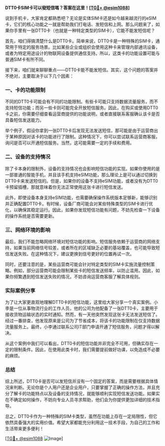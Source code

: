 **DTT0卡SIM卡可以發短信嗎？答案在这里！[[TG💪+ @esim1088](https://t.me/s/esim1088)]**

说到手机卡，大家肯定都熟悉吧？无论是实体SIM卡还是如今越来越流行的eSIM卡，它们的核心功能之一就是帮助我们打电话、发短信和上网。那么问题来了，如果你手里有一张DTT0卡（也就是一种特定类型的SIM卡），它能不能发短信呢？

首先，咱们得搞清楚什么是DTT0卡。简单来说，DTT0卡是一种特殊的SIM卡，通常用于特定的服务场景。比如某些企业或组织会使用这种卡来管理内部通讯设备，或者为特定用途设计的物联网设备提供通信支持。所以，这类卡的功能设置可能与普通SIM卡有所不同。

接下来，咱们就来聊聊重点——DTT0卡能不能发短信。其实，这个问题的答案并不绝对，主要取决于以下几个因素：

### 一、卡的功能限制

不同的DTT0卡可能会有不同的功能限制。有些卡可能只支持数据流量服务，而不支持短信功能；而另一些卡则可能完全开放短信服务。因此，在购买或使用DTT0卡之前，你需要仔细查看运营商提供的功能说明，或者直接联系客服确认该卡是否具备短信发送能力。

举个例子，假设你拿到一张DTT0卡后发现无法发送短信，那可能是由于运营商出于某种原因对该卡的功能进行了限制。这种情况下，你可以尝试联系运营商客服，询问是否可以开通短信服务。当然，这可能需要一定的手续和费用。

### 二、设备的支持情况

除了卡本身的限制外，设备的支持情况也会影响短信功能的实现。如果你使用的是一部普通的智能手机，并且该手机支持eSIM功能，那么理论上是可以通过切换到DTT0卡来发送短信的。但是，如果你的设备不支持eSIM功能，或者没有为DTT0卡预留插槽，那就意味着你无法正常使用这张卡进行短信发送。

此外，即使设备本身支持eSIM功能，也需要确保操作系统版本足够新，能够识别并正确配置DTT0卡。有时候，设备厂商可能会对某些特殊类型的SIM卡进行优化，以确保其稳定运行。因此，如果你发现短信功能有问题，不妨先检查一下设备的操作系统是否需要更新。

### 三、网络环境的影响

最后，我们不能忽略网络环境对短信功能的影响。短信服务依赖于运营商的网络支持，如果当前网络信号较差，或者所在的区域缺乏必要的基站覆盖，也可能导致短信发送失败。在这种情况下，建议更换到信号更好的位置再试一次。

同时，还要注意的是，某些运营商可能会针对特定类型的SIM卡实施流量控制策略。例如，部分运营商可能会限制某些卡的短信发送频率，以防止滥用。因此，如果你频繁遇到短信发送失败的情况，不妨咨询运营商客服了解具体规则。

### 实际案例分享

为了让大家更直观地理解DTT0卡的短信功能，这里给大家分享一个真实案例。小李是一位从事物流行业的工作人员，他的公司为他配备了一张DTT0卡，主要用于接收货物运输状态的实时通知。然而，有一天他突然发现这张卡无法发送短信了。经过一番排查，他发现原来是公司为了节省成本，将该卡的功能限制在仅支持数据流量服务上。最终，小李通过联系公司IT部门申请开通了短信服务，问题才得以解决。

从这个案例中我们可以看出，DTT0卡的短信功能并非完全不可用，但确实存在一定的限制条件。因此，在使用此类卡时，我们需要提前做好功课，以免造成不必要的麻烦。

### 总结

综上所述，DTT0卡是否可以发短信并没有一个固定的答案，而是需要根据具体情况来判断。无论你是个人用户还是企业用户，只要掌握了正确的操作方法，并且充分了解卡的功能特点以及设备的支持情况，就能够顺利实现短信发送功能。如果实在不确定如何操作，不妨向专业人员寻求帮助，他们会为你提供更加详细的技术指导。

总之，DTT0卡作为一种特殊的SIM卡类型，虽然在功能上存在一定局限性，但它依然具备强大的实用价值。希望大家都能充分利用这一技术手段，为自己的工作和生活带来更多便利！

[[TG💪+ @esim1088](https://t.me/s/esim1088) ![Image](https://i.postimg.cc/4NQfJmqS/Snipaste-2025-05-13-00-14-12.png)]